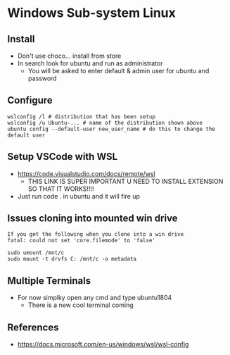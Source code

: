 # Windows Sub-system Linux

## Install
* Don't use choco... install from store
* In search look for ubuntu and run as administrator
  * You will be asked to enter default & admin user for ubuntu and password
## Configure
```
wslconfig /l # distribution that has been setup
wslconfig /u Ubuntu-... # name of the distribution shown above
ubuntu config --default-user new_user_name # do this to change the default user
```

## Setup VSCode with WSL
* https://code.visualstudio.com/docs/remote/wsl
  * THIS LINK IS SUPER IMPORTANT U NEED TO INSTALL EXTENSION SO THAT IT WORKS!!!!
* Just run code . in ubuntu and it will fire up

## Issues cloning into mounted win drive
```
If you get the following when you clone into a win drive
fatal: could not set 'core.filemode' to 'false'

sudo umount /mnt/c
sudo mount -t drvfs C: /mnt/c -o metadata
```

## Multiple Terminals
* For now simplky open any cmd and type ubuntu1804
  * There is a new cool terminal coming

## References
* https://docs.microsoft.com/en-us/windows/wsl/wsl-config
